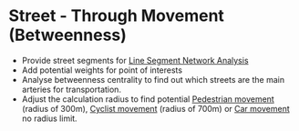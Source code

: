 # Street - Through Movement (Betweenness)

* Provide street segments for [Line Segment Network Analysis]()
* Add potential weights for point of interests
* Analyse betweenness centrality to find out which streets are the main arteries for transportation.
* Adjust the calculation radius to find potential [Pedestrian movement]() (radius of 300m), [Cyclist movement]() (radius of 700m) or [Car movement]() no radius limit.

